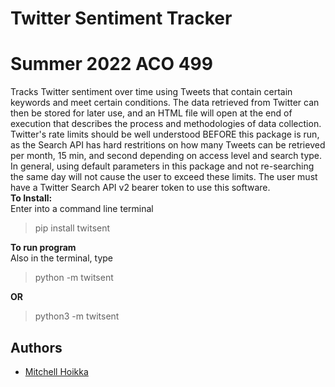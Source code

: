 
# Twitter Sentiment Tracker
# Summer 2022 ACO 499

Tracks Twitter sentiment over time using Tweets that contain certain keywords and meet certain conditions. The data retrieved from Twitter can then be stored for later use, and an HTML file will open at the end of execution that describes the process and methodologies of data collection. Twitter's rate limits should be well understood BEFORE this package is run, as the Search API has hard restritions on how many Tweets can be retrieved per month, 15 min, and second depending on access level and search type. In general, using default parameters in this package and not re-searching the same day will not cause the user to exceed these limits. The user must have a Twitter Search API v2 bearer token to use this software.   
**To Install:**    
Enter into a command line terminal   
> pip install twitsent  
> 
**To run program**    
Also in the terminal, type  
> python -m twitsent  
> 
**OR**    
> python3 -m twitsent
> 

## Authors

- [Mitchell Hoikka](https://www.github.com/mhoikka)
